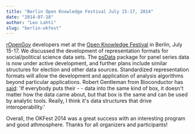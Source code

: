 ```yaml
---
title: "Berlin Open Knowledge Festival July 15-17, 2014"
date: "2014-07-18"
author: "Leo Lahti"
slug: "berlin-okfest"
---
```


[rOpenGov](http://ropengov.github.io) developers met at the [Open
Knowledge Festival](http://2014.okfestival.org/programme/) in Berlin,
July 15-17. We discussed the development of representation formats for
social/political science data sets. The
[psData](https://github.com/rOpenGov/psData/tree/devPanel) package for
panel series data is now under active development, and further plans
include similar structures for election and other data
sources. Standardized representation formats will allow the
development and application of analysis algorithms beyond particular
applications. Robert Gentleman from Bioconductor has
[said](http://www.nature.com/nbt/journal/v31/n10/full/nbt.2721.html):
'If everybody puts their - - data into the same kind of box, it
doesn't matter how the data came about, but that box is the same and
can be used by analytic tools. Really, I think it's data structures
that drive interoperability.'

Overall, the OKFest 2014 was a great success with an interesting
program and good athmosphere. Thanks for all organizers and
participants!
